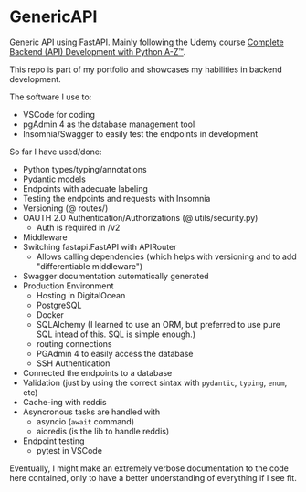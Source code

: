# GenericAPI

Generic API using FastAPI. Mainly following the Udemy course [Complete Backend (API) Development with Python A-Z™](https://www.udemy.com/course/python-api-development/).

This repo is part of my portfolio and showcases my habilities in backend development.

The software I use to:
* VSCode for coding
* pgAdmin 4 as the database management tool
* Insomnia/Swagger to easily test the endpoints in development

So far I have used/done:

* Python types/typing/annotations
* Pydantic models
* Endpoints with adecuate labeling
* Testing the endpoints and requests with Insomnia
* Versioning (@ routes/)
* OAUTH 2.0 Authentication/Authorizations (@ utils/security.py)
    * Auth is required in /v2
* Middleware
* Switching fastapi.FastAPI with APIRouter
    * Allows calling dependencies (which helps with versioning and to add "differentiable middleware")
* Swagger documentation automatically generated
* Production Environment
    * Hosting in DigitalOcean
    * PostgreSQL
    * Docker
    * SQLAlchemy (I learned to use an ORM, but preferred to use pure SQL intead of this. SQL is simple enough.)
    * routing connections
    * PGAdmin 4 to easily access the database
    * SSH Authentication
* Connected the endpoints to a database
* Validation (just by using the correct sintax with `pydantic`, `typing`, `enum`, etc)
* Cache-ing with reddis
* Asyncronous tasks are handled with
    * asyncio (`await` command)
    * aioredis (is the lib to handle reddis)
* Endpoint testing
    * pytest in VSCode

Eventually, I might make an extremely verbose documentation to the code here contained, only to have a better understanding of everything if I see fit.